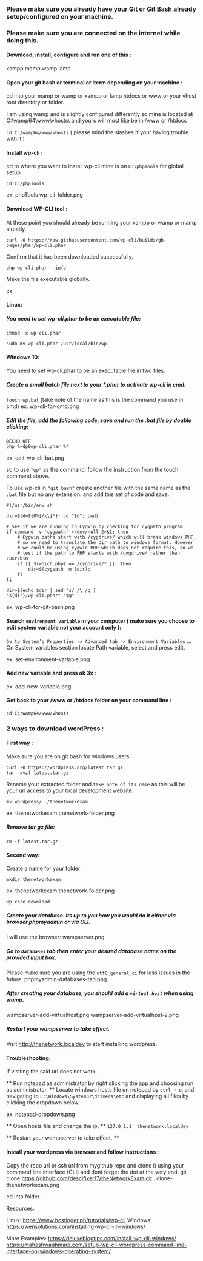 ### Please make sure you already have your Git or Git Bash already setup/configured on your machine.
### Please make sure you are connected on the internet while doing this.

#### Download, install, configure and run one of this :
xampp mamp wamp lamp

#### Open your git bash or terminal or iterm depending on your machine :
cd into your mamp or wamp or xampp or lamp htdocs or www or your vhost root directory or folder.

I am using wamp and is slightly configured differently so mine is located at 
C:\wamp64\www\vhosts\ and yours will most like be in /www or /htdocs

```cd C:/wamp64/www/vhosts``` ( please mind the slashes if your having trouble with it )


#### Install wp-cli :

cd to where you want to install wp-cli
mine is on `C:\phpTools` for global setup

```cd C:/phpTools```

ex. phpTools
wp-cli-folder.png


#### Download WP-CLI tool :

At these point you should already be running your xampp or wamp or mamp already.
```
curl -O https://raw.githubusercontent.com/wp-cli/builds/gh-pages/phar/wp-cli.phar
```
Confirm that it has been downloaded successfully.
```
php wp-cli.phar --info
```
Make the file executable globally.

ex.
#### Linux:
##### You need to set wp-cli.phar to be an executable file:
```
chmod +x wp-cli.phar
```

```
sudo mv wp-cli.phar /usr/local/bin/wp
```

#### Windows 10:
You need to set wp-cli.phar to be an executable file in two files.

##### Create a small batch file next to your *.phar to activate wp-cli in cmd:
`touch wp.bat` (take note of the name as this is the command you use in cmd)
ex.
wp-cli-for-cmd.png


##### Edit the file, add the following code, save and run the .bat file by double clicking:
```
@ECHO OFF
php %~dp0wp-cli.phar %*
```

ex.
edit-wp-cli-bat.png

so to use `"wp"` as the command, follow the instruction from the touch command above.

To use wp-cli in `"git bash"` create another file with the same name as the `.bat` file but no any extension.
and add this set of code and save.

```
#!/usr/bin/env sh

dir=$(d=${0%[/\\]*}; cd "$d"; pwd)

# See if we are running in Cygwin by checking for cygpath program
if command -v 'cygpath' >/dev/null 2>&1; then
    # Cygwin paths start with /cygdrive/ which will break windows PHP,
    # so we need to translate the dir path to windows format. However
    # we could be using cygwin PHP which does not require this, so we
    # test if the path to PHP starts with /cygdrive/ rather than /usr/bin
    if [[ $(which php) == /cygdrive/* ]]; then
        dir=$(cygpath -m $dir);
    fi
fi

dir=$(echo $dir | sed 's/ /\ /g')
"${dir}/wp-cli.phar" "$@"
```

ex.
wp-cli-for-git-bash.png

#### Search `environment variable` in your computer ( make sure you choose to edit system variable not your account only ):
`Go to System’s Properties -> Advanced tab -> Environment Variables` ... 
On System variables section locate Path variable, select and press edit.

ex.
set-environment-variable.png

#### Add new variable and press ok 3x :

ex.
add-new-variable.png

#### Get back to your /www or /htdocs folder on your command line :
```
cd C:/wamp64/www/vhosts
```

### 2 ways to download wordPress :

#### First way :
Make sure you are on git bash for windows users

```
curl -O https://wordpress.org/latest.tar.gz
tar -xvzf latest.tar.gz
```

Rename your extracted folder and `take note of its name` as this will be your url access to your local
development website.

```
mv wordpress/ ./thenetworkexam
```

ex. thenetworkexam
thenetwork-folder.png

##### Remove tar.gz file:
```
rm -f latest.tar.gz
```

#### Second way: 
Create a name for your folder

```
mkdir thenetworkexam
```

ex. thenetworkexam
thenetwork-folder.png

```
wp core download
```

##### Create your database. Its up to you how you would do it either via browser phpmyadmin or via CLI.
I will use the browser:
wampserver.png

##### Go to `Databases` tab then enter your desired database name on the provided input box.
Please make sure you are using the `utf8_general_ci` for less issues in the future.
phpmyadmin-databases-tab.png

##### After creating your database, you should add a `virtual host` when using wamp.
wampserver-add-virtualhost.png
wampserver-add-virtualhost-2.png

##### Restart your wampserver to take effect.

Visit http://thenetwork.localdev to start installing wordpress.

#### Troubleshooting:
If visiting the said url does not work.

** Run notepad as administrator by right clicking the app and choosing run as administrator. **
Locate windows hosts file on notepad by `ctrl + o`, and navigating to `C:\Windows\System32\drivers\etc` and displaying all files by clicking the dropdown below.

ex.
notepad-dropdown.png

** Open hosts file and change the ip. **
`127.0.1.1 	thenetwork.localdev`

** Restart your wampserver to take effect. **


#### Install your wordpress via browser and follow instructions :

Copy the repo url or ssh url from mygithub repo and clone it using your command line interface (CLI) 
and dont forget the dot at the very end.
git clone https://github.com/descifixer17/theNetworkExam.git .
clone-thenetworkexam.png

cd into folder.


Resources:

Linux:
https://www.hostinger.ph/tutorials/wp-cli
Windows:
https://wensolutions.com/installing-wp-cli-in-windows/

More Examples:
https://deluxeblogtips.com/install-wp-cli-windows/
https://maheshwaghmare.com/setup-wp-cli-wordpress-command-line-interface-on-windows-operating-system/



